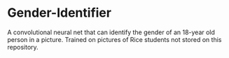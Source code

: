 # Gender-Identifier
A convolutional neural net that can identify the gender of an 18-year old person in a picture. Trained on pictures of Rice students not stored on this repository.
